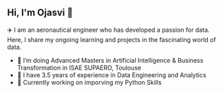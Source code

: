 ## Hi, I'm Ojasvi 👋

✈️ I am an aeronautical engineer who has developed a passion for data. Here, I share my ongoing learning and projects in the fascinating world of data.

- 🔭 I’m doing Advanced Masters in Artificial Intelligence & Business Transformation in       ISAE SUPAERO, Toulouse 
- 🌱 I have 3.5 years of experience in Data Engineering and Analytics
- 💬 Currently working on imporving my Python Skills 

